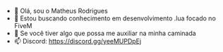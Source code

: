- 👋 Olá, sou o Matheus Rodrigues
- 👀 Estou buscando conhecimento em desenvolvimento .lua focado no FiveM
- 💞️ Se você tiver algo que possa me auxiliar na minha caminada 
- 📫 Discord: https://discord.gg/yeeMUPDpEj

<!---
D4rkG4merHD/D4rkG4merHD is a ✨ special ✨ repository because its `README.md` (this file) appears on your GitHub profile.
You can click the Preview link to take a look at your changes.
--->

